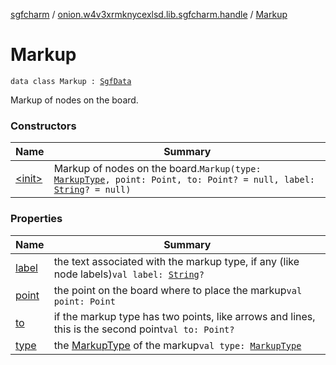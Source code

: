 [sgfcharm](../../index.md) / [onion.w4v3xrmknycexlsd.lib.sgfcharm.handle](../index.md) / [Markup](./index.md)

# Markup

`data class Markup : `[`SgfData`](../-sgf-data.md)

Markup of nodes on the board.

### Constructors

| Name | Summary |
|---|---|
| [&lt;init&gt;](-init-.md) | Markup of nodes on the board.`Markup(type: `[`MarkupType`](../-markup-type/index.md)`, point: Point, to: Point? = null, label: `[`String`](https://kotlinlang.org/api/latest/jvm/stdlib/kotlin/-string/index.html)`? = null)` |

### Properties

| Name | Summary |
|---|---|
| [label](label.md) | the text associated with the markup type, if any (like node labels)`val label: `[`String`](https://kotlinlang.org/api/latest/jvm/stdlib/kotlin/-string/index.html)`?` |
| [point](point.md) | the point on the board where to place the markup`val point: Point` |
| [to](to.md) | if the markup type has two points, like arrows and lines, this is the second point`val to: Point?` |
| [type](type.md) | the [MarkupType](../-markup-type/index.md) of the markup`val type: `[`MarkupType`](../-markup-type/index.md) |
